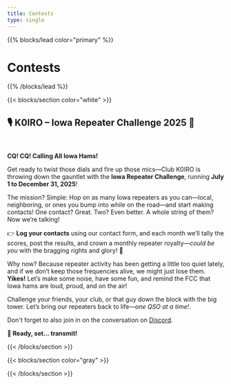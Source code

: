 ```yaml
---
title: Contests
type: single
---
```

{{% blocks/lead color="primary" %}}
<h1>Contests</h1>

{{% /blocks/lead %}}

{{< blocks/section color="white" >}}

<h2>🎙️ K0IRO – Iowa Repeater Challenge 2025 🚀</h2>
<br>
<p><strong>CQ! CQ! Calling All Iowa Hams!</strong></p>

<p>
Get ready to twist those dials and fire up those mics—Club K0IRO is throwing down the gauntlet with the <strong>Iowa Repeater Challenge</strong>, running <strong>July 1 to December 31, 2025</strong>!
</p>

<p>
The mission? Simple: Hop on as many Iowa repeaters as you can—local, neighboring, or ones you bump into while on the road—and start making contacts! One contact? Great. Two? Even better. A whole string of them? Now we’re talking!
</p>

<p>
👉 <strong>Log your contacts</strong> using our contact form, and each month we’ll tally the scores, post the results, and crown a monthly repeater royalty—<em>could be you</em> with the bragging rights and glory! 👑
</p>

<p>
Why now? Because repeater activity has been getting a little too quiet lately, and if we don’t keep those frequencies alive, we might just lose them. <strong>Yikes!</strong> Let’s make some noise, have some fun, and remind the FCC that Iowa hams are loud, proud, and on the air!
</p>

<p>
Challenge your friends, your club, or that guy down the block with the big tower. Let’s bring our repeaters back to life—<em>one QSO at a time!</em>. 
</p>

<p>Don't forget to also join in on the conversation on <a href="https://discord.gg/yjEn8jrSQN" target="_blank" rel="noopener">Discord</a>.</p>


<p><strong>📡 Ready, set… transmit!</strong></p>

{{< /blocks/section >}}

{{< blocks/section color="gray" >}}
<div class="fd-form">

<script type="module">
  (function (j,o,y,f,O,r,m) {
    j[f] ??= function () { (j[f].q ??= []).push(arguments) };
    j[f].init ??= x => new Promise(s => j[f]('init', x||{}, s))
    r = o.createElement(y), m = o.getElementsByTagName(y)[0];
    r.id = f; r.src = O; r.async = 1; m.parentNode.insertBefore(r, m);
  }(window, document, 'script', 'magic', 'https://embed.jolly.tools/widget.js'));
  // this has to be called just once
  await magic.init({});
  // this can be called once per form embed in the website, after init() is done
  const formApi = await magic.render({
    url: 'https://forms.form-data.com/NVEXKNJtqDWXGf/embed',
    mode: 'inline',
    trigger: 'none',
    params: {},
    inline: {
      selector: '.fd-form',
      autoResize: true
    },
    
  })
  
</script>
</div>
{{< /blocks/section >}}